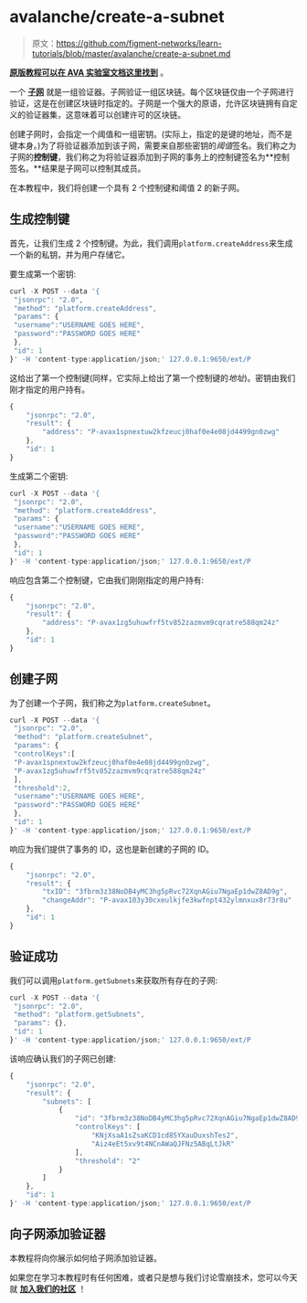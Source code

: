 # avalanche/create-a-subnet

> 原文：<https://github.com/figment-networks/learn-tutorials/blob/master/avalanche/create-a-subnet.md>

[**原版教程可以在 AVA 实验室文档这里找到**](https://docs.avax.network/build/tutorials/platform/create-a-subnet) 。

一个 [**子网**](https://docs.avax.network/learn/platform-overview#subnets) 就是一组验证器。子网验证一组区块链。每个区块链仅由一个子网进行验证，这是在创建区块链时指定的。子网是一个强大的原语，允许区块链拥有自定义的验证器集，这意味着可以创建许可的区块链。

创建子网时，会指定一个阈值和一组密钥。(实际上，指定的是键的地址，而不是键本身。)为了将验证器添加到该子网，需要来自那些密钥的*阈值*签名。我们称之为子网的**控制键**，我们称之为将验证器添加到子网的事务上的控制键签名为**控制签名。**结果是子网可以控制其成员。

在本教程中，我们将创建一个具有 2 个控制键和阈值 2 的新子网。

## 生成控制键

首先，让我们生成 2 个控制键。为此，我们调用`platform.createAddress`来生成一个新的私钥，并为用户存储它。

要生成第一个密钥:

```js
curl -X POST --data '{
 "jsonrpc": "2.0",
 "method": "platform.createAddress",
 "params": {
 "username":"USERNAME GOES HERE",
 "password":"PASSWORD GOES HERE"
 },
 "id": 1
}' -H 'content-type:application/json;' 127.0.0.1:9650/ext/P
```

这给出了第一个控制键(同样，它实际上给出了第一个控制键的*地址*)。密钥由我们刚才指定的用户持有。

```js
{
    "jsonrpc": "2.0",
    "result": {
        "address": "P-avax1spnextuw2kfzeucj0haf0e4e08jd4499gn0zwg"
    },
    "id": 1
}
```

生成第二个密钥:

```js
curl -X POST --data '{
 "jsonrpc": "2.0",
 "method": "platform.createAddress",
 "params": {
 "username":"USERNAME GOES HERE",
 "password":"PASSWORD GOES HERE"
 },
 "id": 1
}' -H 'content-type:application/json;' 127.0.0.1:9650/ext/P
```

响应包含第二个控制键，它由我们刚刚指定的用户持有:

```js
{
    "jsonrpc": "2.0",
    "result": {
        "address": "P-avax1zg5uhuwfrf5tv852zazmvm9cqratre588qm24z"
    },
    "id": 1
}
```

## 创建子网

为了创建一个子网，我们称之为`platform.createSubnet`。

```js
curl -X POST --data '{
 "jsonrpc": "2.0",
 "method": "platform.createSubnet",
 "params": {
 "controlKeys":[
 "P-avax1spnextuw2kfzeucj0haf0e4e08jd4499gn0zwg",
 "P-avax1zg5uhuwfrf5tv852zazmvm9cqratre588qm24z"
 ],
 "threshold":2,
 "username":"USERNAME GOES HERE",
 "password":"PASSWORD GOES HERE"
 },
 "id": 1
}' -H 'content-type:application/json;' 127.0.0.1:9650/ext/P
```

响应为我们提供了事务的 ID，这也是新创建的子网的 ID。

```js
{
    "jsonrpc": "2.0",
    "result": {
        "txID": "3fbrm3z38NoDB4yMC3hg5pRvc72XqnAGiu7NgaEp1dwZ8AD9g",
        "changeAddr": "P-avax103y30cxeulkjfe3kwfnpt432ylmnxux8r73r8u"
    },
    "id": 1
}
```

## 验证成功

我们可以调用`platform.getSubnets`来获取所有存在的子网:

```js
curl -X POST --data '{
 "jsonrpc": "2.0",
 "method": "platform.getSubnets",
 "params": {},
 "id": 1
}' -H 'content-type:application/json;' 127.0.0.1:9650/ext/P
```

该响应确认我们的子网已创建:

```js
{
    "jsonrpc": "2.0",
    "result": {
        "subnets": [
            {
                "id": "3fbrm3z38NoDB4yMC3hg5pRvc72XqnAGiu7NgaEp1dwZ8AD9g",
                "controlKeys": [
                    "KNjXsaA1sZsaKCD1cd85YXauDuxshTes2",
                    "Aiz4eEt5xv9t4NCnAWaQJFNz5ABqLtJkR"
                ],
                "threshold": "2"
            }
        ]
    },
    "id": 1
}' -H 'content-type:application/json;' 127.0.0.1:9650/ext/P
```

## 向子网添加验证器

本教程将向你展示如何给子网添加验证器。

如果您在学习本教程时有任何困难，或者只是想与我们讨论雪崩技术，您可以今天就 [**加入我们的社区**](https://discord.gg/fszyM7K) ！